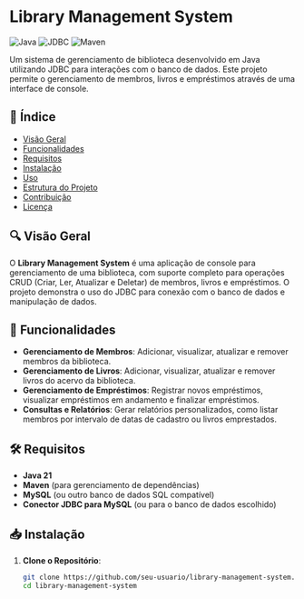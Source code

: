 # Library Management System

![Java](https://img.shields.io/badge/Java-21-blue)
![JDBC](https://img.shields.io/badge/JDBC-Connector-green)
![Maven](https://img.shields.io/badge/Maven-Project-yellow)

Um sistema de gerenciamento de biblioteca desenvolvido em Java utilizando JDBC para interações com o banco de dados. Este projeto permite o gerenciamento de membros, livros e empréstimos através de uma interface de console.

## 📑 Índice

- [Visão Geral](#visão-geral)
- [Funcionalidades](#funcionalidades)
- [Requisitos](#requisitos)
- [Instalação](#instalação)
- [Uso](#uso)
- [Estrutura do Projeto](#estrutura-do-projeto)
- [Contribuição](#contribuição)
- [Licença](#licença)

## 🔍 Visão Geral

O **Library Management System** é uma aplicação de console para gerenciamento de uma biblioteca, com suporte completo para operações CRUD (Criar, Ler, Atualizar e Deletar) de membros, livros e empréstimos. O projeto demonstra o uso do JDBC para conexão com o banco de dados e manipulação de dados.

## 🚀 Funcionalidades

- **Gerenciamento de Membros**: Adicionar, visualizar, atualizar e remover membros da biblioteca.
- **Gerenciamento de Livros**: Adicionar, visualizar, atualizar e remover livros do acervo da biblioteca.
- **Gerenciamento de Empréstimos**: Registrar novos empréstimos, visualizar empréstimos em andamento e finalizar empréstimos.
- **Consultas e Relatórios**: Gerar relatórios personalizados, como listar membros por intervalo de datas de cadastro ou livros emprestados.

## 🛠️ Requisitos

- **Java 21**
- **Maven** (para gerenciamento de dependências)
- **MySQL** (ou outro banco de dados SQL compatível)
- **Conector JDBC para MySQL** (ou para o banco de dados escolhido)

## 📥 Instalação

1. **Clone o Repositório**:
   ```bash
   git clone https://github.com/seu-usuario/library-management-system.git
   cd library-management-system

